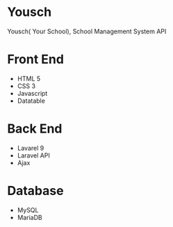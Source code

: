 # Yousch
Yousch( Your School), School Management System API

# Front End
   - HTML 5
   - CSS 3
   - Javascript
   - Datatable
   
# Back End
  - Lavarel 9
  - Laravel API
  - Ajax 
  
# Database
  - MySQL
  - MariaDB
  

